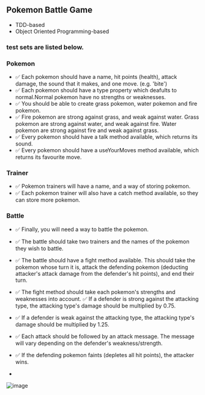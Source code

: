 ## Pokemon Battle Game
- TDD-based
- Object Oriented Programming-based

### test sets are listed below.
### Pokemon

- ✅ Each pokemon should have a name, hit points (health), attack damage, the sound that it makes, and one move. (e.g. 'bite')
- ✅ Each pokemon should have a type property which deafults to normal.Normal pokemon have no strengths or weaknesses.
- ✅ You should be able to create grass pokemon, water pokemon and fire pokemon.
- ✅ Fire pokemon are strong against grass, and weak against water. Grass pokemon are strong against water, and weak against fire. Water pokemon are strong against fire and weak against grass.
- ✅ Every pokemon should have a talk method available, which returns its sound.
- ✅ Every pokemon should have a useYourMoves method available, which returns its favourite move.

### Trainer

- ✅ Pokemon trainers will have a name, and a way of storing pokemon.
- ✅ Each pokemon trainer will also have a catch method available, so they can store more pokemon.

### Battle

- ✅ Finally, you will need a way to battle the pokemon.
- ✅ The battle should take two trainers and the names of the pokemon they wish to battle.

- ✅ The battle should have a fight method available. This should take the pokemon whose turn it is, attack the defending pokemon (deducting attacker's attack damage from the defender's hit points), and end their turn.

- ✅ The fight method should take each pokemon's strengths and weaknesses into account.
  ✅ If a defender is strong against the attacking type, the attacking type's damage should be multiplied by 0.75. 
- ✅ If a defender is weak against the attacking type, the attacking type's damage should be multiplied by 1.25.
- ✅ Each attack should be followed by an attack message. The message will vary depending on the defender's weakness/strength.
- ✅ If the defending pokemon faints (depletes all hit points), the attacker wins.
- 
![image](https://user-images.githubusercontent.com/75744588/144683799-0366c355-1083-452e-9906-6ba051561048.png)

